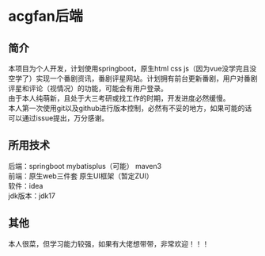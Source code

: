 # acgfan后端
## 简介
本项目为个人开发，计划使用springboot，原生html css js（因为vue没学完且没空学了）实现一个番剧资讯，番剧评星网站。计划拥有前台更新番剧，用户对番剧评星和评论（视情况）的功能，可能会有用户登录。  
由于本人纯萌新，且处于大三考研或找工作的时期，开发进度必然缓慢。  
本人第一次使用git以及github进行版本控制，必然有不妥的地方，如果可能的话可以通过issue提出，万分感谢。
## 所用技术
后端：springboot mybatisplus（可能） maven3  
前端：原生web三件套 原生UI框架（暂定ZUI）  
软件：idea   
jdk版本：jdk17
## 其他
本人很菜，但学习能力较强，如果有大佬想带带，非常欢迎！！！
